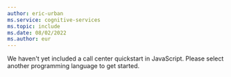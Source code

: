 ```yaml
---
author: eric-urban
ms.service: cognitive-services
ms.topic: include
ms.date: 08/02/2022
ms.author: eur
---
```


We haven't yet included a call center quickstart in JavaScript. Please select another programming language to get started. 